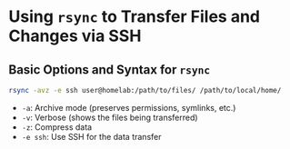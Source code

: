 
# Using `rsync` to Transfer Files and Changes via SSH

## Basic Options and Syntax for `rsync`

```bash
rsync -avz -e ssh user@homelab:/path/to/files/ /path/to/local/home/
```

* `-a`: Archive mode (preserves permissions, symlinks, etc.)
* `-v`: Verbose (shows the files being transferred)
* `-z`: Compress data
* `-e ssh`: Use SSH for the data transfer
